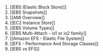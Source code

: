 
1. [[EBS (Elastic Block Store)]]
2. [[EBS Snapshots]]
3. [[AMI Overview]]
4. [[EC2 Instance Store]]
5. [[EBS Volume Types]]
6. [[EBS Multi-Attach - io1 or io2 family]]
7. [[Amazon EFS - Elastic File System]]
8. [[EFS - Performance And Storage Classes]]
9. [[EBS vs EFS]]